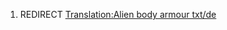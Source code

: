1.  REDIRECT [Translation:Alien body armour
    txt/de](Translation:Alien_body_armour_txt/de "wikilink")
